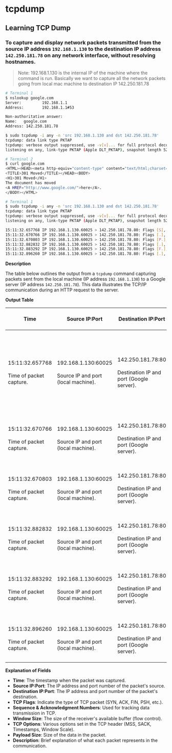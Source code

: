 # tcpdump

## Learning TCP Dump

### To capture and display network packets transmitted from the source IP address `192.168.1.130` to the destination IP address `142.250.181.78` on any network interface, without resolving hostnames.

> Note: 192.168.1.130 is the internal IP of the machine where the command is run. Basically we want to capture all the network packets going from local mac machine to destination IP 142.250.181.78

```bash
# Terminal 1
$ nslookup google.com
Server:         192.168.1.1
Address:        192.168.1.1#53

Non-authoritative answer:
Name:   google.com
Address: 142.250.181.78

$ sudo tcpdump -i any -n 'src 192.168.1.130 and dst 142.250.181.78'    
tcpdump: data link type PKTAP
tcpdump: verbose output suppressed, use -v[v]... for full protocol decode
listening on any, link-type PKTAP (Apple DLT_PKTAP), snapshot length 524288 bytes

# Terminal 2
$ curl google.com                           
<HTML><HEAD><meta http-equiv="content-type" content="text/html;charset=utf-8">
<TITLE>301 Moved</TITLE></HEAD><BODY>
<H1>301 Moved</H1>
The document has moved
<A HREF="http://www.google.com/">here</A>.
</BODY></HTML>

# Terminal 1
$ sudo tcpdump -i any -n 'src 192.168.1.130 and dst 142.250.181.78'    
tcpdump: data link type PKTAP
tcpdump: verbose output suppressed, use -v[v]... for full protocol decode
listening on any, link-type PKTAP (Apple DLT_PKTAP), snapshot length 524288 bytes

15:11:32.657768 IP 192.168.1.130.60025 > 142.250.181.78.80: Flags [S], seq 469828970, win 65535, options [mss 1460,nop,wscale 6,nop,nop,TS val 82779814 ecr 0,sackOK,eol], length 0
15:11:32.670766 IP 192.168.1.130.60025 > 142.250.181.78.80: Flags [.], ack 4133612689, win 2056, options [nop,nop,TS val 82779827 ecr 2499919998], length 0
15:11:32.670803 IP 192.168.1.130.60025 > 142.250.181.78.80: Flags [P.], seq 0:73, ack 1, win 2056, options [nop,nop,TS val 82779827 ecr 2499919998], length 73: HTTP: GET / HTTP/1.1
15:11:32.882832 IP 192.168.1.130.60025 > 142.250.181.78.80: Flags [.], ack 774, win 2044, options [nop,nop,TS val 82780039 ecr 2499920212], length 0
15:11:32.883292 IP 192.168.1.130.60025 > 142.250.181.78.80: Flags [F.], seq 73, ack 774, win 2048, options [nop,nop,TS val 82780039 ecr 2499920212], length 0
15:11:32.896260 IP 192.168.1.130.60025 > 142.250.181.78.80: Flags [.], ack 775, win 2048, options [nop,nop,TS val 82780053 ecr 2499920225], length 0

```

**Description**

The table below outlines the output from a `tcpdump` command capturing packets sent from the local machine (IP address `192.168.1.130`) to a Google server (IP address `142.250.181.78`). This data illustrates the TCP/IP communication during an HTTP request to the server.

**Output Table**

| Time                                             | Source IP:Port                                                   | Destination IP:Port                                                 | TCP Flags                                                                      | Sequence & Acknowledgment Numbers                                                           | Window Size                                                | TCP Options                                                                                                                                                              | Payload Size                                 | Description                                                                   |
|--------------------------------------------------|------------------------------------------------------------------|---------------------------------------------------------------------|--------------------------------------------------------------------------------|---------------------------------------------------------------------------------------------|------------------------------------------------------------|--------------------------------------------------------------------------------------------------------------------------------------------------------------------------|----------------------------------------------|-------------------------------------------------------------------------------|
| 15:11:32.657768 <br><br> Time of packet capture. | 192.168.1.130:60025 <br><br> Source IP and port (local machine). | 142.250.181.78:80 <br><br> Destination IP and port (Google server). | [S] <br><br> SYN flag set, initiating a TCP connection.                        | seq 469828970 <br><br> Initial sequence number for the connection.                          | win 65535 <br><br> Window size (flow control information). | mss 1460, wscale 6, TS, sackOK <br><br> TCP options including Maximum Segment Size (MSS), window scaling (wscale), Timestamp (TS), and Selective Acknowledgement (SACK). | 0 <br><br> No payload data.                  | Initiating a TCP connection with a SYN packet.                                |
| 15:11:32.670766 <br><br> Time of packet capture. | 192.168.1.130:60025 <br><br> Source IP and port (local machine). | 142.250.181.78:80 <br><br> Destination IP and port (Google server). | [.] <br><br> ACK flag set, acknowledging receipt of data.                      | ack 4133612689 <br><br> Acknowledgment number for the received packet.                      | win 2056 <br><br> Window size (flow control information).  | nop, nop, TS <br><br> TCP options including no-operations (nop) and Timestamp (TS).                                                                                      | 0 <br><br> No payload data.                  | Acknowledging receipt of the server's SYN-ACK packet.                         |
| 15:11:32.670803 <br><br> Time of packet capture. | 192.168.1.130:60025 <br><br> Source IP and port (local machine). | 142.250.181.78:80 <br><br> Destination IP and port (Google server). | [P.] <br><br> PSH and ACK flags set, indicating pushed data.                   | seq 0:73, ack 1 <br><br> Sequence number for the data being sent and acknowledgment number. | win 2056 <br><br> Window size (flow control information).  | nop, nop, TS <br><br> TCP options including no-operations (nop) and Timestamp (TS).                                                                                      | 73 <br><br> Length of the HTTP request data. | Sending an HTTP GET request.                                                  |
| 15:11:32.882832 <br><br> Time of packet capture. | 192.168.1.130:60025 <br><br> Source IP and port (local machine). | 142.250.181.78:80 <br><br> Destination IP and port (Google server). | [.] <br><br> ACK flag set, acknowledging receipt of data.                      | ack 774 <br><br> Acknowledgment number for the received packet.                             | win 2044 <br><br> Window size (flow control information).  | nop, nop, TS <br><br> TCP options including no-operations (nop) and Timestamp (TS).                                                                                      | 0 <br><br> No payload data.                  | Acknowledging receipt of the HTTP response from the server.                   |
| 15:11:32.883292 <br><br> Time of packet capture. | 192.168.1.130:60025 <br><br> Source IP and port (local machine). | 142.250.181.78:80 <br><br> Destination IP and port (Google server). | [F.] <br><br> FIN and ACK flags set, indicating the closing of the connection. | seq 73, ack 774 <br><br> Sequence number for the data being sent and acknowledgment number. | win 2048 <br><br> Window size (flow control information).  | nop, nop, TS <br><br> TCP options including no-operations (nop) and Timestamp (TS).                                                                                      | 0 <br><br> No payload data.                  | Initiating closure of the TCP connection.                                     |
| 15:11:32.896260 <br><br> Time of packet capture. | 192.168.1.130:60025 <br><br> Source IP and port (local machine). | 142.250.181.78:80 <br><br> Destination IP and port (Google server). | [.] <br><br> ACK flag set, acknowledging receipt of data.                      | ack 775 <br><br> Acknowledgment number for the received packet.                             | win 2048 <br><br> Window size (flow control information).  | nop, nop, TS <br><br> TCP options including no-operations (nop) and Timestamp (TS).                                                                                      | 0 <br><br> No payload data.                  | Acknowledging the server's FIN packet, completing the connection termination. |

**Explanation of Fields**

- **Time**: The timestamp when the packet was captured.
- **Source IP:Port**: The IP address and port number of the packet's source.
- **Destination IP:Port**: The IP address and port number of the packet's destination.
- **TCP Flags**: Indicate the type of TCP packet (SYN, ACK, FIN, PSH, etc.).
- **Sequence & Acknowledgment Numbers**: Used for tracking data transmission in TCP.
- **Window Size**: The size of the receiver's available buffer (flow control).
- **TCP Options**: Various options set in the TCP header (MSS, SACK, Timestamps, Window Scale).
- **Payload Size**: Size of the data in the packet.
- **Description**: Brief explanation of what each packet represents in the communication.
